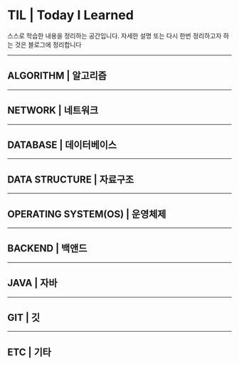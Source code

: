 # TIL | Today I Learned
스스로 학습한 내용을 정리하는 공간입니다.
자세한 설명 또는 다시 한번 정리하고자 하는 것은 블로그에 정리합니다

---
## ALGORITHM | 알고리즘




---
## NETWORK | 네트워크




---
## DATABASE | 데이터베이스




---
## DATA STRUCTURE | 자료구조




---
## OPERATING SYSTEM(OS) | 운영체제




---

## BACKEND | 백앤드




---
## JAVA | 자바




---
## GIT | 깃




---
## ETC | 기타

